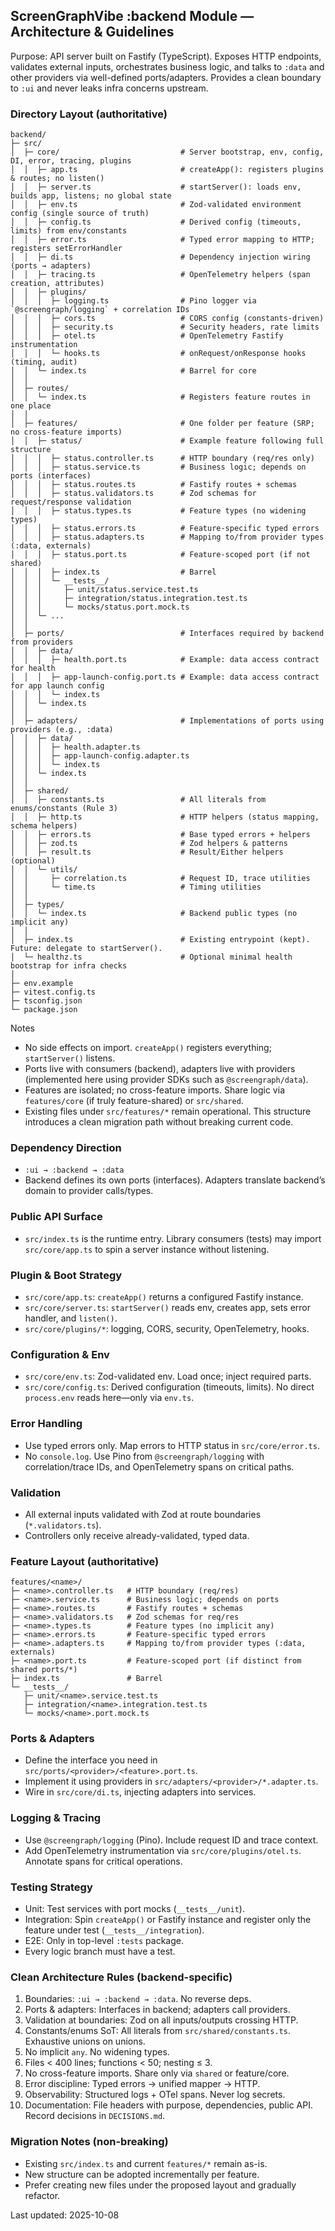 ## ScreenGraphVibe :backend Module — Architecture & Guidelines

Purpose: API server built on Fastify (TypeScript). Exposes HTTP endpoints, validates external inputs, orchestrates business logic, and talks to `:data` and other providers via well-defined ports/adapters. Provides a clean boundary to `:ui` and never leaks infra concerns upstream.

### Directory Layout (authoritative)

```text
backend/
├─ src/
│  ├─ core/                           # Server bootstrap, env, config, DI, error, tracing, plugins
│  │  ├─ app.ts                       # createApp(): registers plugins & routes; no listen()
│  │  ├─ server.ts                    # startServer(): loads env, builds app, listens; no global state
│  │  ├─ env.ts                       # Zod-validated environment config (single source of truth)
│  │  ├─ config.ts                    # Derived config (timeouts, limits) from env/constants
│  │  ├─ error.ts                     # Typed error mapping to HTTP; registers setErrorHandler
│  │  ├─ di.ts                        # Dependency injection wiring (ports → adapters)
│  │  ├─ tracing.ts                   # OpenTelemetry helpers (span creation, attributes)
│  │  ├─ plugins/
│  │  │  ├─ logging.ts                # Pino logger via `@screengraph/logging` + correlation IDs
│  │  │  ├─ cors.ts                   # CORS config (constants-driven)
│  │  │  ├─ security.ts               # Security headers, rate limits
│  │  │  ├─ otel.ts                   # OpenTelemetry Fastify instrumentation
│  │  │  └─ hooks.ts                  # onRequest/onResponse hooks (timing, audit)
│  │  └─ index.ts                     # Barrel for core
│  │
│  ├─ routes/
│  │  └─ index.ts                     # Registers feature routes in one place
│  │
│  ├─ features/                       # One folder per feature (SRP; no cross-feature imports)
│  │  ├─ status/                      # Example feature following full structure
│  │  │  ├─ status.controller.ts      # HTTP boundary (req/res only)
│  │  │  ├─ status.service.ts         # Business logic; depends on ports (interfaces)
│  │  │  ├─ status.routes.ts          # Fastify routes + schemas
│  │  │  ├─ status.validators.ts      # Zod schemas for request/response validation
│  │  │  ├─ status.types.ts           # Feature types (no widening types)
│  │  │  ├─ status.errors.ts          # Feature-specific typed errors
│  │  │  ├─ status.adapters.ts        # Mapping to/from provider types (:data, externals)
│  │  │  ├─ status.port.ts            # Feature-scoped port (if not shared)
│  │  │  ├─ index.ts                  # Barrel
│  │  │  └─ __tests__/
│  │  │     ├─ unit/status.service.test.ts
│  │  │     ├─ integration/status.integration.test.ts
│  │  │     └─ mocks/status.port.mock.ts
│  │  └─ ...
│  │
│  ├─ ports/                          # Interfaces required by backend from providers
│  │  ├─ data/
│  │  │  ├─ health.port.ts            # Example: data access contract for health
│  │  │  ├─ app-launch-config.port.ts # Example: data access contract for app launch config
│  │  │  └─ index.ts
│  │  └─ index.ts
│  │
│  ├─ adapters/                       # Implementations of ports using providers (e.g., :data)
│  │  ├─ data/
│  │  │  ├─ health.adapter.ts
│  │  │  ├─ app-launch-config.adapter.ts
│  │  │  └─ index.ts
│  │  └─ index.ts
│  │
│  ├─ shared/
│  │  ├─ constants.ts                 # All literals from enums/constants (Rule 3)
│  │  ├─ http.ts                      # HTTP helpers (status mapping, schema helpers)
│  │  ├─ errors.ts                    # Base typed errors + helpers
│  │  ├─ zod.ts                       # Zod helpers & patterns
│  │  ├─ result.ts                    # Result/Either helpers (optional)
│  │  └─ utils/
│  │     ├─ correlation.ts            # Request ID, trace utilities
│  │     └─ time.ts                   # Timing utilities
│  │
│  ├─ types/
│  │  └─ index.ts                     # Backend public types (no implicit any)
│  │
│  ├─ index.ts                        # Existing entrypoint (kept). Future: delegate to startServer().
│  └─ healthz.ts                      # Optional minimal health bootstrap for infra checks
│
├─ env.example
├─ vitest.config.ts
├─ tsconfig.json
└─ package.json
```

Notes

- No side effects on import. `createApp()` registers everything; `startServer()` listens.
- Ports live with consumers (backend), adapters live with providers (implemented here using provider SDKs such as `@screengraph/data`).
- Features are isolated; no cross-feature imports. Share logic via `features/core` (if truly feature-shared) or `src/shared`.
- Existing files under `src/features/*` remain operational. This structure introduces a clean migration path without breaking current code.

### Dependency Direction

- `:ui → :backend → :data`
- Backend defines its own ports (interfaces). Adapters translate backend’s domain to provider calls/types.

### Public API Surface

- `src/index.ts` is the runtime entry. Library consumers (tests) may import `src/core/app.ts` to spin a server instance without listening.

### Plugin & Boot Strategy

- `src/core/app.ts`: `createApp()` returns a configured Fastify instance.
- `src/core/server.ts`: `startServer()` reads env, creates app, sets error handler, and `listen()`.
- `src/core/plugins/*`: logging, CORS, security, OpenTelemetry, hooks.

### Configuration & Env

- `src/core/env.ts`: Zod-validated env. Load once; inject required parts.
- `src/core/config.ts`: Derived configuration (timeouts, limits). No direct `process.env` reads here—only via `env.ts`.

### Error Handling

- Use typed errors only. Map errors to HTTP status in `src/core/error.ts`.
- No `console.log`. Use Pino from `@screengraph/logging` with correlation/trace IDs, and OpenTelemetry spans on critical paths.

### Validation

- All external inputs validated with Zod at route boundaries (`*.validators.ts`).
- Controllers only receive already-validated, typed data.

### Feature Layout (authoritative)

```text
features/<name>/
├─ <name>.controller.ts   # HTTP boundary (req/res)
├─ <name>.service.ts      # Business logic; depends on ports
├─ <name>.routes.ts       # Fastify routes + schemas
├─ <name>.validators.ts   # Zod schemas for req/res
├─ <name>.types.ts        # Feature types (no implicit any)
├─ <name>.errors.ts       # Feature-specific typed errors
├─ <name>.adapters.ts     # Mapping to/from provider types (:data, externals)
├─ <name>.port.ts         # Feature-scoped port (if distinct from shared ports/*)
├─ index.ts               # Barrel
└─ __tests__/
   ├─ unit/<name>.service.test.ts
   ├─ integration/<name>.integration.test.ts
   └─ mocks/<name>.port.mock.ts
```

### Ports & Adapters

- Define the interface you need in `src/ports/<provider>/<feature>.port.ts`.
- Implement it using providers in `src/adapters/<provider>/*.adapter.ts`.
- Wire in `src/core/di.ts`, injecting adapters into services.

### Logging & Tracing

- Use `@screengraph/logging` (Pino). Include request ID and trace context.
- Add OpenTelemetry instrumentation via `src/core/plugins/otel.ts`. Annotate spans for critical operations.

### Testing Strategy

- Unit: Test services with port mocks (`__tests__/unit`).
- Integration: Spin `createApp()` or Fastify instance and register only the feature under test (`__tests__/integration`).
- E2E: Only in top-level `:tests` package.
- Every logic branch must have a test.

### Clean Architecture Rules (backend-specific)

1. Boundaries: `:ui → :backend → :data`. No reverse deps.
2. Ports & adapters: Interfaces in backend; adapters call providers.
3. Validation at boundaries: Zod on all inputs/outputs crossing HTTP.
4. Constants/enums SoT: All literals from `src/shared/constants.ts`. Exhaustive unions on unions.
5. No implicit `any`. No widening types.
6. Files < 400 lines; functions < 50; nesting ≤ 3.
7. No cross-feature imports. Share only via `shared` or feature/core.
8. Error discipline: Typed errors → unified mapper → HTTP.
9. Observability: Structured logs + OTel spans. Never log secrets.
10. Documentation: File headers with purpose, dependencies, public API. Record decisions in `DECISIONS.md`.

### Migration Notes (non-breaking)

- Existing `src/index.ts` and current `features/*` remain as-is.
- New structure can be adopted incrementally per feature.
- Prefer creating new files under the proposed layout and gradually refactor.

Last updated: 2025-10-08
